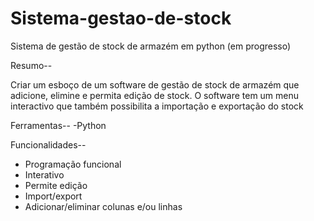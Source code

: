 # Sistema-gestao-de-stock
Sistema de gestão de stock de armazém em python (em progresso)

Resumo--

Criar um esboço de um software de gestão de stock de armazém que adicione, elimine e permita edição de stock.
O software tem um menu interactivo que também possibilita a importação e exportação do stock

Ferramentas--
-Python

Funcionalidades--
- Programação funcional
- Interativo
- Permite edição
- Import/export
- Adicionar/eliminar colunas e/ou linhas
